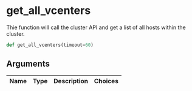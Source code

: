 # get_all_vcenters

Thie function will call the cluster API and get a list of all hosts within the cluster.
```py
def get_all_vcenters(timeout=60)
```

## Arguments
| Name        | Type | Description                                                                 | Choices |
|-------------|------|-----------------------------------------------------------------------------|---------|
